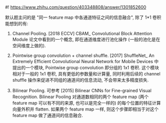 #! https://www.zhihu.com/question/403348808/answer/1301852600

[comment]: <> (Answer URL: https://www.zhihu.com/question/403348808/answer/1301852600)
[comment]: <> (Question Title: 请问一下，目前通道之间的特征融合方式只有1*1卷积吗？)
[comment]: <> (Author Name: 采石工)
[comment]: <> (Create Time: 2020-06-25 15:12:42)

默认题主问的是 "同一 feature map 中各通道特征之间的信息融合", 除了 1*1 卷积能想到的有:

1) Channel Pooling. [2018 ECCV] CBAM_ Convolutional Block Attention Module 论文中看到的一个概念, 即在通道维度进行池化操作 (一般的池化是在空间维度上做的).

2) Pointwise group convolution + channel shuffle. [2017] ShuffleNet_ An Extremely Efficient Convolutional Neural Network for Mobile Devices 中提出的一个模块, Pointwise group convolution 即分组的 1x1 卷积. 这个模块相对于一般的 1x1 卷积, 具有更低的参数量和计算量, 同时利用后续的 channel shuffle 操作来促进不同组的通道间的信息流动, 不会带来太多精度损失.

3) Bilinear Pooling. 可参考 [2015] Bilinear CNNs for Fine-grained Visual Recognition. Bilinear Pooling 对通道数相同的两个 feature map (两个 feature map 可以有不同的来源, 也可以是完全一样的) 的每个位置的特征计算向量外积并 flatten. 如果两个 feature map 一样, 则这个步骤即相当于对这个 feature map 做了通道间的信息融合.

